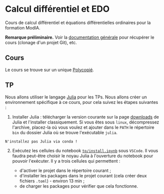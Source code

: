 # Calcul différentiel et EDO

Cours de calcul différentiel et équations différentielles ordinaires pour la formation ModIA.

**Remarque préliminaire.** Voir la [documentation générale](https://gitlab.irit.fr/toc/etu-n7/documentation) pour récupérer le cours (clonage d'un projet Git), etc.

## Cours

Le cours se trouve sur un unique [Polycopié](https://gitlab.irit.fr/toc/etu-n7/calcul-differentiel-edo/-/raw/main/cours-cd-edo.pdf?ref_type=heads).

## TP

Nous allons utiliser le langage [Julia](https://julialang.org) pour les TPs. Nous allons créer un environnement spécifique à ce cours, pour cela suivez les étapes suivantes :

1. Installer Julia : télécharger la version courante sur la page [downloads](https://julialang.org/downloads/) de Julia et l'installer classiquement. Si vous êtes sous `linux`, décompressez l'archive, placez-la où vous voulez et ajouter dans le `PATH` le répertoire `bin` du dossier Julia où se trouve l'exécutable `julia`.

```
N'installez pas Julia via conda !
```

2. Exécutez les cellules du notebook [`tp/install.ipynb`](tp/install.ipynb) sous `VSCode`. Il vous faudra peut-être choisir le noyau Julia à l'ouverture du notebook pour pouvoir l'exécuter. Il y a trois cellules qui permettent :

    - d'activer le projet dans le répertoire courant ;
    - d'installer les packages dans le projet courant (cela créer deux fichiers `.toml`) - environ 13 min ;
    - de charger les packages pour vérifier que cela fonctionne.


